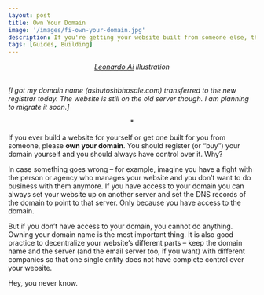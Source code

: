 ```yaml
---
layout: post
title: Own Your Domain
image: '/images/fi-own-your-domain.jpg'
description: If you're getting your website built from someone else, this is the single most important thing you need to know
tags: [Guides, Building]
---
```

<center><i><a href="https://leonardo.ai/">Leonardo.Ai</a> illustration</i></center><br>


*[I got my domain name (ashutoshbhosale.com) transferred to the new registrar today. The website is still on the old server though. I am planning to migrate it soon.]*

<p style="text-align: center">*</p>

If you ever build a website for yourself or get one built for you from someone, please **own your domain**. You should register (or “buy”) your domain yourself and you should always have control over it. Why?

In case something goes wrong – for example, imagine you have a fight with the person or agency who manages your website and you don’t want to do business with them anymore. If you have access to your domain you can always set your website up on another server and set the DNS records of the domain to point to that server. Only because you have access to the domain.

But if you don’t have access to your domain, you cannot do anything. Owning your domain name is the most important thing. It is also good practice to decentralize your website’s different parts – keep the domain name and the server (and the email server too, if you want) with different companies so that one single entity does not have complete control over your website.

Hey, you never know.
